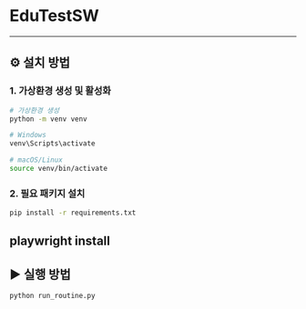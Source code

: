 # EduTestSW


---

## ⚙️ 설치 방법

### 1. 가상환경 생성 및 활성화

```bash
# 가상환경 생성
python -m venv venv

# Windows
venv\Scripts\activate

# macOS/Linux
source venv/bin/activate
```

### 2. 필요 패키지 설치

```bash
pip install -r requirements.txt
```
playwright install
---

## ▶️ 실행 방법

```bash
python run_routine.py
